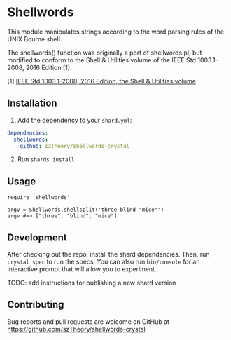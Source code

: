 # Shellwords

This module manipulates strings according to the word parsing rules
of the UNIX Bourne shell.

The shellwords() function was originally a port of shellwords.pl,
but modified to conform to the Shell & Utilities volume of the IEEE
Std 1003.1-2008, 2016 Edition [1].

[1] [IEEE Std 1003.1-2008, 2016 Edition, the Shell & Utilities volume](http://pubs.opengroup.org/onlinepubs/9699919799/utilities/contents.html)

## Installation

1. Add the dependency to your `shard.yml`:

```yaml
dependencies:
  shellwords:
    github: szTheory/shellwords-crystal
```

2. Run `shards install`

## Usage

```crystal
require 'shellwords'

argv = Shellwords.shellsplit('three blind "mice"')
argv #=> ["three", "blind", "mice"]
```

## Development

After checking out the repo, install the shard dependencies. Then, run `crystal spec` to run the specs. You can also run `bin/console` for an interactive prompt that will allow you to experiment.

TODO: add instructions for publishing a new shard version

## Contributing

Bug reports and pull requests are welcome on GitHub at https://github.com/szTheory/shellwords-crystal

